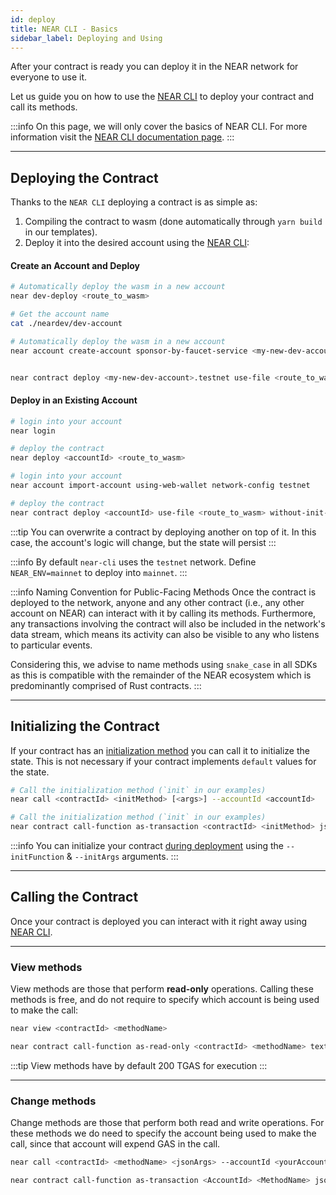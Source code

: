 ```yaml
---
id: deploy
title: NEAR CLI - Basics
sidebar_label: Deploying and Using
---
```


After your contract is ready you can deploy it in the NEAR network for everyone to use it.

Let us guide you on how to use the [NEAR CLI](../4.tools/cli.md) to deploy your contract
and call its methods.

:::info
On this page, we will only cover the basics of NEAR CLI. For more information visit the
[NEAR CLI documentation page](../4.tools/cli.md).
:::

---

## Deploying the Contract

Thanks to the `NEAR CLI` deploying a contract is as simple as:

1. Compiling the contract to wasm (done automatically through `yarn build` in our templates).
2. Deploy it into the desired account using the [NEAR CLI](../4.tools/cli.md#near-deploy):

#### Create an Account and Deploy


<Tabs className="language-tabs" groupId="code-tabs">
  <TabItem value="Near-CLI">

```bash
# Automatically deploy the wasm in a new account
near dev-deploy <route_to_wasm>

# Get the account name
cat ./neardev/dev-account
```

  </TabItem>
  <TabItem value="Near-CLI-rs">

```bash
# Automatically deploy the wasm in a new account
near account create-account sponsor-by-faucet-service <my-new-dev-account>.testnet autogenerate-new-keypair save-to-keychain network-config testnet create


near contract deploy <my-new-dev-account>.testnet use-file <route_to_wasm> without-init-call network-config testnet sign-with-keychain
```

  </TabItem>
</Tabs>










#### Deploy in an Existing Account

<Tabs className="language-tabs" groupId="code-tabs">
  <TabItem value="Near-CLI">



```bash
# login into your account
near login

# deploy the contract
near deploy <accountId> <route_to_wasm>
```

  </TabItem>
  <TabItem value="Near-CLI-rs">

```bash
# login into your account
near account import-account using-web-wallet network-config testnet

# deploy the contract
near contract deploy <accountId> use-file <route_to_wasm> without-init-call network-config testnet sign-with-keychain send

```

  </TabItem>
</Tabs>




:::tip
You can overwrite a contract by deploying another on top of it. In this case, the account's logic
will change, but the state will persist
:::

:::info
By default `near-cli` uses the `testnet` network. Define `NEAR_ENV=mainnet` to deploy into `mainnet`.
:::

:::info Naming Convention for Public-Facing Methods 
Once the contract is deployed to the network, anyone and any other contract (i.e., any other account on NEAR) can interact with it by calling its methods. Furthermore, any transactions involving the contract will also be included in the network's data stream, which means its activity can also be visible to any who listens to particular events. 

Considering this, we advise to name methods using `snake_case` in all SDKs as this is compatible with the remainder of the NEAR ecosystem which is predominantly comprised of Rust contracts. 
:::

---

## Initializing the Contract
If your contract has an [initialization method](./contracts/anatomy.md#initialization-functions) you can call it to
initialize the state. This is not necessary if your contract implements `default` values for the state. 



<Tabs className="language-tabs" groupId="code-tabs">
<TabItem value="Near-CLI">

```bash
# Call the initialization method (`init` in our examples)
near call <contractId> <initMethod> [<args>] --accountId <accountId>
```
</TabItem>
<TabItem value="Near-CLI-rs">


```bash
# Call the initialization method (`init` in our examples)
near contract call-function as-transaction <contractId> <initMethod> json-args [<args>] prepaid-gas '30 TeraGas' attached-deposit '0 NEAR' sign-as <accountId> network-config testnet sign-with-keychain send
```

</TabItem>
</Tabs>




:::info
You can initialize your contract [during deployment](#deploying-the-contract) using the `--initFunction` & `--initArgs` arguments.
:::

---

## Calling the Contract
Once your contract is deployed you can interact with it right away using [NEAR CLI](../4.tools/cli.md).

<hr class="subsection" />

### View methods
View methods are those that perform **read-only** operations. Calling these methods is free, and do not require to specify which account is being used to make the call:




<Tabs className="language-tabs" groupId="code-tabs">
<TabItem value="Near-CLI">
  
```bash
near view <contractId> <methodName>
```

</TabItem>
<TabItem value="Near-CLI-rs">

```bash
near contract call-function as-read-only <contractId> <methodName> text-args '' network-config testnet now
```
</TabItem>
</Tabs>


:::tip
View methods have by default 200 TGAS for execution
:::

<hr class="subsection" />

### Change methods
Change methods are those that perform both read and write operations. For these methods we do need to specify the account being used to make the call,
since that account will expend GAS in the call.



<Tabs className="language-tabs" groupId="code-tabs">
<TabItem value="Near-CLI">
  
```bash
near call <contractId> <methodName> <jsonArgs> --accountId <yourAccount> [--deposit <amount>] [--gas <GAS>]
```
</TabItem>
<TabItem value="Near-CLI-rs">
  
```bash
near contract call-function as-transaction <AccountId> <MethodName> json-args <JsonArgs> prepaid-gas <PrepaidGas> attached-deposit <AttachedDeposit> sign-as <AccountId>  network-config testnet sign-with-keychain send
```
</TabItem>
</Tabs>


